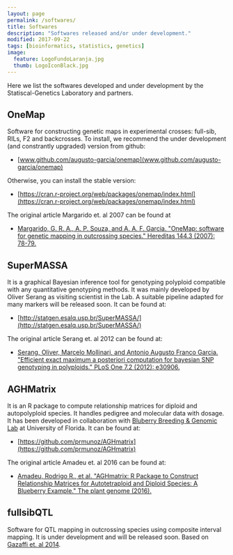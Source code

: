 ```yaml
---
layout: page
permalink: /softwares/
title: Softwares
description: "Softwares released and/or under development."
modified: 2017-09-22
tags: [bioinformatics, statistics, genetics]
image:
  feature: LogoFundoLaranja.jpg
  thumb: LogoIconBlack.jpg
---
```


Here we list the softwares developed and under development by the Statiscal-Genetics Laboratory and partners.

## OneMap 
Software for constructing genetic maps in experimental crosses: full-sib, RILs, F2 and backcrosses.
To install, we recommend the under development (and constrantly upgraded) version from github:
- [www.github.com/augusto-garcia/onemap](www.github.com/augusto-garcia/onemap)

Otherwise, you can install the stable version:

- [https://cran.r-project.org/web/packages/onemap/index.html](https://cran.r-project.org/web/packages/onemap/index.html)

The original article Margarido et. al 2007 can be found at 

- [Margarido, G. R. A., A. P. Souza, and A. A. F. Garcia. "OneMap: software for genetic mapping in outcrossing species." Hereditas 144.3 (2007): 78-79.](https://doi.org/10.1111/j.2007.0018-0661.02000.x)

## SuperMASSA
It is a graphical Bayesian inference tool for genotyping polyploid compatible with any quantitative genotyping methods. It was mainly developed by Oliver Serang as visiting scientist in the Lab. A suitable pipeline adapted for many markers will be released soon. It can be found at:

- [http://statgen.esalq.usp.br/SuperMASSA/](http://statgen.esalq.usp.br/SuperMASSA/)

The original article Serang et. al 2012 can be found at:

- [Serang, Oliver, Marcelo Mollinari, and Antonio Augusto Franco Garcia. "Efficient exact maximum a posteriori computation for bayesian SNP genotyping in polyploids." PLoS One 7.2 (2012): e30906.](https://doi.org/10.1371/journal.pone.0030906)

## AGHMatrix
It is an R package to compute relationship matrices for diploid and autopolyploid species. It handles pedigree and molecular data with dosage. It has been developed in collaboration with [Bluberry Breeding & Genomic Lab](http://www.blueberrybreeding.com/) at University of Florida. It can be found at:

- [https://github.com/prmunoz/AGHmatrix](https://github.com/prmunoz/AGHmatrix)

The original article Amadeu et. al 2016 can be found at:

- [Amadeu, Rodrigo R., et al. "AGHmatrix: R Package to Construct Relationship Matrices for Autotetraploid and Diploid Species: A Blueberry Example." The plant genome (2016).](https://doi.org/10.3835/plantgenome2016.01.0009)

## fullsibQTL
Software for QTL mapping in outcrossing species using composite interval mapping. It is under development and will be released soon. Based on [Gazaffi et. al 2014](https://doi.org/10.1007/s11295-013-0664-2).
